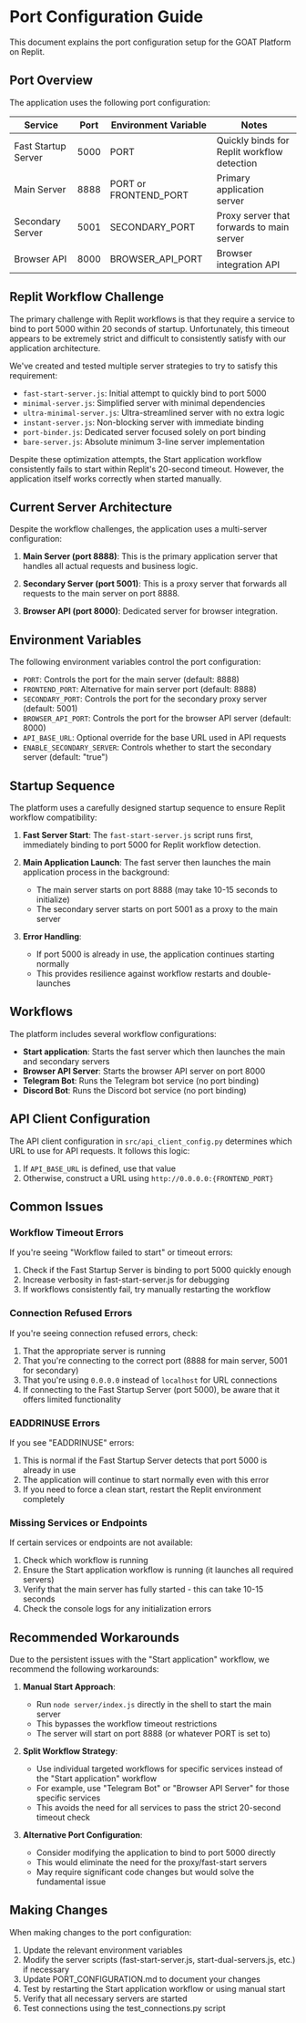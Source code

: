 # Port Configuration Guide

This document explains the port configuration setup for the GOAT Platform on Replit.

## Port Overview

The application uses the following port configuration:

| Service | Port | Environment Variable | Notes |
|---------|------|----------------------|-------|
| Fast Startup Server | 5000 | PORT | Quickly binds for Replit workflow detection |
| Main Server | 8888 | PORT or FRONTEND_PORT | Primary application server |
| Secondary Server | 5001 | SECONDARY_PORT | Proxy server that forwards to main server |
| Browser API | 8000 | BROWSER_API_PORT | Browser integration API |

## Replit Workflow Challenge

The primary challenge with Replit workflows is that they require a service to bind to port 5000 within 20 seconds of startup. Unfortunately, this timeout appears to be extremely strict and difficult to consistently satisfy with our application architecture.

We've created and tested multiple server strategies to try to satisfy this requirement:
- `fast-start-server.js`: Initial attempt to quickly bind to port 5000
- `minimal-server.js`: Simplified server with minimal dependencies
- `ultra-minimal-server.js`: Ultra-streamlined server with no extra logic
- `instant-server.js`: Non-blocking server with immediate binding
- `port-binder.js`: Dedicated server focused solely on port binding
- `bare-server.js`: Absolute minimum 3-line server implementation

Despite these optimization attempts, the Start application workflow consistently fails to start within Replit's 20-second timeout. However, the application itself works correctly when started manually.

## Current Server Architecture

Despite the workflow challenges, the application uses a multi-server configuration:

1. **Main Server (port 8888)**: This is the primary application server that handles all actual requests and business logic.

2. **Secondary Server (port 5001)**: This is a proxy server that forwards all requests to the main server on port 8888.

3. **Browser API (port 8000)**: Dedicated server for browser integration.

## Environment Variables

The following environment variables control the port configuration:

- `PORT`: Controls the port for the main server (default: 8888)
- `FRONTEND_PORT`: Alternative for main server port (default: 8888)
- `SECONDARY_PORT`: Controls the port for the secondary proxy server (default: 5001)
- `BROWSER_API_PORT`: Controls the port for the browser API server (default: 8000)
- `API_BASE_URL`: Optional override for the base URL used in API requests
- `ENABLE_SECONDARY_SERVER`: Controls whether to start the secondary server (default: "true")

## Startup Sequence

The platform uses a carefully designed startup sequence to ensure Replit workflow compatibility:

1. **Fast Server Start**: The `fast-start-server.js` script runs first, immediately binding to port 5000 for Replit workflow detection.

2. **Main Application Launch**: The fast server then launches the main application process in the background:
   - The main server starts on port 8888 (may take 10-15 seconds to initialize)
   - The secondary server starts on port 5001 as a proxy to the main server

3. **Error Handling**:
   - If port 5000 is already in use, the application continues starting normally
   - This provides resilience against workflow restarts and double-launches

## Workflows

The platform includes several workflow configurations:

- **Start application**: Starts the fast server which then launches the main and secondary servers
- **Browser API Server**: Starts the browser API server on port 8000
- **Telegram Bot**: Runs the Telegram bot service (no port binding)
- **Discord Bot**: Runs the Discord bot service (no port binding)

## API Client Configuration

The API client configuration in `src/api_client_config.py` determines which URL to use for API requests. It follows this logic:

1. If `API_BASE_URL` is defined, use that value
2. Otherwise, construct a URL using `http://0.0.0.0:{FRONTEND_PORT}`

## Common Issues

### Workflow Timeout Errors

If you're seeing "Workflow failed to start" or timeout errors:

1. Check if the Fast Startup Server is binding to port 5000 quickly enough
2. Increase verbosity in fast-start-server.js for debugging
3. If workflows consistently fail, try manually restarting the workflow

### Connection Refused Errors

If you're seeing connection refused errors, check:

1. That the appropriate server is running
2. That you're connecting to the correct port (8888 for main server, 5001 for secondary)
3. That you're using `0.0.0.0` instead of `localhost` for URL connections
4. If connecting to the Fast Startup Server (port 5000), be aware that it offers limited functionality

### EADDRINUSE Errors

If you see "EADDRINUSE" errors:

1. This is normal if the Fast Startup Server detects that port 5000 is already in use
2. The application will continue to start normally even with this error
3. If you need to force a clean start, restart the Replit environment completely

### Missing Services or Endpoints

If certain services or endpoints are not available:

1. Check which workflow is running
2. Ensure the Start application workflow is running (it launches all required servers)
3. Verify that the main server has fully started - this can take 10-15 seconds
4. Check the console logs for any initialization errors

## Recommended Workarounds

Due to the persistent issues with the "Start application" workflow, we recommend the following workarounds:

1. **Manual Start Approach**: 
   - Run `node server/index.js` directly in the shell to start the main server
   - This bypasses the workflow timeout restrictions
   - The server will start on port 8888 (or whatever PORT is set to)

2. **Split Workflow Strategy**:
   - Use individual targeted workflows for specific services instead of the "Start application" workflow
   - For example, use "Telegram Bot" or "Browser API Server" for those specific services
   - This avoids the need for all services to pass the strict 20-second timeout check

3. **Alternative Port Configuration**:
   - Consider modifying the application to bind to port 5000 directly
   - This would eliminate the need for the proxy/fast-start servers
   - May require significant code changes but would solve the fundamental issue

## Making Changes

When making changes to the port configuration:

1. Update the relevant environment variables
2. Modify the server scripts (fast-start-server.js, start-dual-servers.js, etc.) if necessary
3. Update PORT_CONFIGURATION.md to document your changes
4. Test by restarting the Start application workflow or using manual start
5. Verify that all necessary servers are started 
6. Test connections using the test_connections.py script